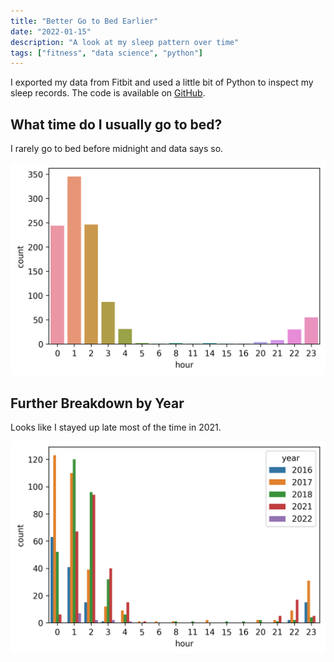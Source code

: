 ```yaml
---
title: "Better Go to Bed Earlier"
date: "2022-01-15"
description: "A look at my sleep pattern over time"
tags: ["fitness", "data science", "python"]
---
```


I exported my data from Fitbit and used a little bit of Python to inspect my sleep records.
The code is available on [GitHub](https://github.com/zehengl/fitbit-visualization).

## What time do I usually go to bed?

I rarely go to bed before midnight and data says so.

![start-time](start-time-main-sleep.png)

## Further Breakdown by Year

Looks like I stayed up late most of the time in 2021.

![start-time-per-year](start-time-main-sleep-per-year.png)
